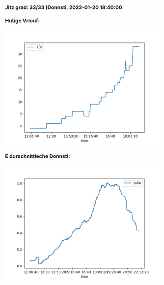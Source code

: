 ### Jitz grad: 33/33 (Donnsti, 2022-01-20 18:40:00

### Hütige Vrlouf:
![Graph](Today.png)

### E durschnittleche Donnsti:
![Graph](Donnsti.png)